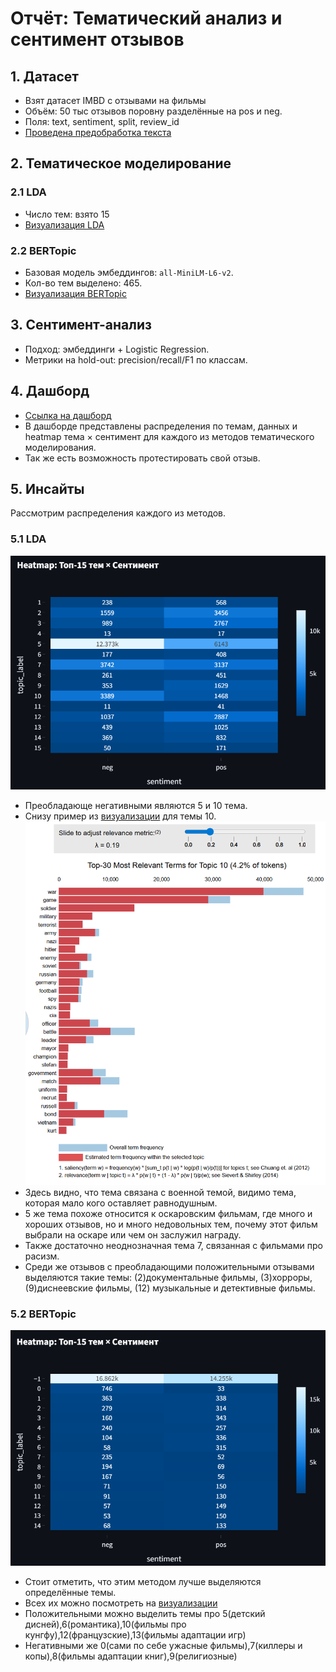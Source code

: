 
# Отчёт: Тематический анализ и сентимент отзывов

## 1. Датасет
- Взят датасет IMBD с отзывами на фильмы
- Объём: 50 тыс отзывов поровну разделённые на pos и neg.
- Поля: text, sentiment, split, review_id
- [Проведена предобработка текста](src/preprocess.py)

## 2. Тематическое моделирование
### 2.1 LDA
- Число тем: взято 15
- [Визуализация LDA](http://localhost:63342/review-nlp/data/artifacts/lda_vis.html#topic=10&lambda=0.19&term=)

### 2.2 BERTopic
- Базовая модель эмбеддингов: `all-MiniLM-L6-v2`.
- Кол-во тем выделено: 465.
- [Визуализация BERTopic](http://localhost:63342/review-nlp/data/artifacts/bertopic_topics.html)

## 3. Сентимент-анализ
- Подход: эмбеддинги + Logistic Regression.
- Метрики на hold-out: precision/recall/F1 по классам.

## 4. Дашборд
- [Ссылка на дашборд](https://reviewanalysis-hfbeb4tx9jmuehonf4tgu9.streamlit.app/)
- В дашборде представлены распределения по темам, данных и heatmap тема × сентимент для каждого из методов тематического моделирования.
- Так же есть возможность протестировать свой отзыв.

## 5. Инсайты
Рассмотрим распределения каждого из методов.
### 5.1 LDA
![heatmap_lda.png](images/heatmap_lda.png)
- Преобладающе негативными являются 5 и 10 тема.
- Снизу пример из [визуализации](http://localhost:63342/review-nlp/data/artifacts/lda_vis.html#topic=10&lambda=0.19&term=) для темы 10.
![lda_topic10.png](images/lda_topic10.png)
- Здесь видно, что тема связана с военной темой, видимо тема, которая мало кого оставляет равнодушным.
- 5 же тема похоже относится к оскаровским фильмам, где много и хороших отзывов, но и много недовольных тем, почему этот фильм выбрали на оскаре или чем он заслужил награду.
- Также достаточно неоднозначная тема 7, связанная с фильмами про расизм.
- Среди же отзывов с преобладающими положительными отзывами выделяются такие темы: (2)документальные фильмы, (3)хорроры, (9)диснеевские фильмы, (12) музыкальные и детективные фильмы.


### 5.2 BERTopic
![heatmap_bertopic.png](images/heatmap_bertopic.png)
- Стоит отметить, что этим методом лучше выделяются определённые темы.
- Всех их можно посмотреть на [визуализации](http://localhost:63342/review-nlp/data/artifacts/bertopic_topics.html)
- Положительными можно выделить темы про 
5(детский дисней),6(романтика),10(фильмы про кунгфу),12(французские),13(фильмы адаптации игр)
- Негативными же 0(сами по себе ужасные фильмы),7(киллеры и копы),8(фильмы адаптации книг),9(религиозные)





